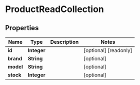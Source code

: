

# ProductReadCollection

## Properties

Name | Type | Description | Notes
------------ | ------------- | ------------- | -------------
**id** | **Integer** |  |  [optional] [readonly]
**brand** | **String** |  |  [optional]
**model** | **String** |  |  [optional]
**stock** | **Integer** |  |  [optional]



